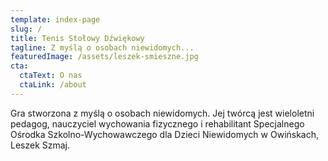 ```yaml
---
template: index-page
slug: /
title: Tenis Stołowy Dźwiękowy
tagline: Z myślą o osobach niewidomych...
featuredImage: /assets/leszek-smieszne.jpg
cta:
  ctaText: O nas
  ctaLink: /about
---
```

<!--StartFragment-->

Gra stworzona z myślą o osobach niewidomych. Jej twórcą jest wieloletni pedagog, nauczyciel wychowania fizycznego i rehabilitant Specjalnego Ośrodka Szkolno-Wychowawczego dla Dzieci Niewidomych w Owińskach, Leszek Szmaj.

<!--EndFragment-->